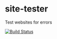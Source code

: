 site-tester
===========

Test websites for errors 

[![Build Status](https://travis-ci.org/giannisf19/site-tester.svg?branch=master)](https://travis-ci.org/giannisf19/site-tester)
